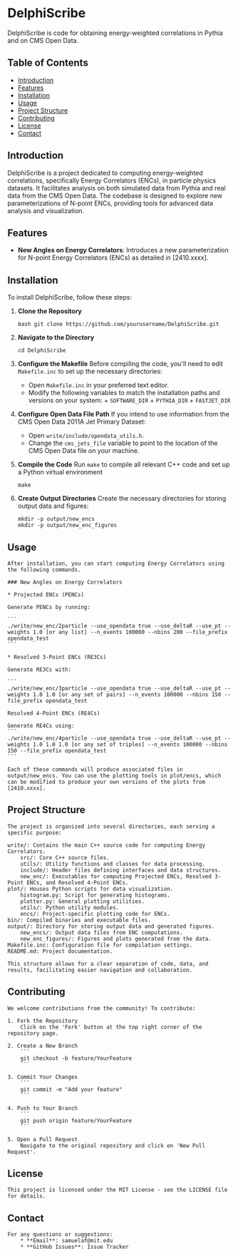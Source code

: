 # DelphiScribe

DelphiScribe is code for obtaining energy-weighted correlations in Pythia and on CMS Open Data.

## Table of Contents

- [Introduction](#introduction)
- [Features](#features)
- [Installation](#installation)
- [Usage](#usage)
- [Project Structure](#project-structure)
- [Contributing](#contributing)
- [License](#license)
- [Contact](#contact)

## Introduction

DelphiScribe is a project dedicated to computing energy-weighted correlations, specifically Energy Correlators (ENCs), in particle physics datasets. It facilitates analysis on both simulated data from Pythia and real data from the CMS Open Data. The codebase is designed to explore new parameterizations of N-point ENCs, providing tools for advanced data analysis and visualization.

## Features

- **New Angles on Energy Correlators**: Introduces a new parameterization for N-point Energy Correlators (ENCs) as detailed in [2410.xxxx].

## Installation

To install DelphiScribe, follow these steps:

1. **Clone the Repository**
   ```
   bash git clone https://github.com/yourusername/DelphiScribe.git
   ```

2. **Navigate to the Directory**
    ```
    cd DelphiScribe
    ```

3. **Configure the Makefile**
    Before compiling the code, you'll need to edit `Makefile.inc` to set up the necessary directories:
    * Open `Makefile.inc` in your preferred text editor.
    * Modify the following variables to match the installation paths and versions on your system:
          + `SOFTWARE_DIR`
          + `PYTHIA_DIR`
          + `FASTJET_DIR`

4. **Configure Open Data File Path**
    If you intend to use information from  the CMS Open Data 2011A Jet Primary Dataset:
    * Open `write/include/opendata_utils.h`.
    * Change the `cms_jets_file` variable to point to the location of the CMS Open Data file on your machine.

5. **Compile the Code**
    Run `make` to compile all relevant C++ code and set up a Python virtual environment
    ```
    make
    ```

6. **Create Output Directories**
    Create the necessary directories for storing output data and figures:
    ```
    mkdir -p output/new_encs
    mkdir -p output/new_enc_figures
    ```


## Usage

    After installation, you can start computing Energy Correlators using the following commands.

    ### New Angles on Energy Correlators

    * Projected ENCs (PENCs)

    Generate PENCs by running:

    ```
    ./write/new_enc/2particle --use_opendata true --use_deltaR --use_pt --weights 1.0 [or any list] --n_events 100000 --nbins 200 --file_prefix opendata_test
    ```

    * Resolved 3-Point ENCs (RE3Cs)

    Generate RE3Cs with:

    ```
    ./write/new_enc/3particle --use_opendata true --use_deltaR --use_pt --weights 1.0 1.0 [or any set of pairs] --n_events 100000 --nbins 150 --file_prefix opendata_test

    Resolved 4-Point ENCs (RE4Cs)

    Generate RE4Cs using:
    ```
    ./write/new_enc/4particle --use_opendata true --use_deltaR --use_pt --weights 1.0 1.0 1.0 [or any set of triples] --n_events 100000 --nbins 150 --file_prefix opendata_test
    ```

    Each of these commands will produce associated files in output/new_encs. You can use the plotting tools in plot/encs, which can be modified to produce your own versions of the plots from [2410.xxxx].

## Project Structure

    The project is organized into several directories, each serving a specific purpose:

    write/: Contains the main C++ source code for computing Energy Correlators.
        src/: Core C++ source files.
        utils/: Utility functions and classes for data processing.
        include/: Header files defining interfaces and data structures.
        new_enc/: Executables for computing Projected ENCs, Resolved 3-Point ENCs, and Resolved 4-Point ENCs.
    plot/: Houses Python scripts for data visualization.
        histogram.py: Script for generating histograms.
        plotter.py: General plotting utilities.
        utils/: Python utility modules.
        encs/: Project-specific plotting code for ENCs.
    bin/: Compiled binaries and executable files.
    output/: Directory for storing output data and generated figures.
        new_encs/: Output data files from ENC computations.
        new_enc_figures/: Figures and plots generated from the data.
    Makefile.inc: Configuration file for compilation settings.
    README.md: Project documentation.

    This structure allows for a clear separation of code, data, and results, facilitating easier navigation and collaboration.


## Contributing

    We welcome contributions from the community! To contribute:

    1. Fork the Repository
        Click on the 'Fork' button at the top right corner of the repository page.

    2. Create a New Branch
        ```
        git checkout -b feature/YourFeature
        ```

    3. Commit Your Changes
        ```
        git commit -m "Add your feature"
        ```

    4. Push to Your Branch
        ```
        git push origin feature/YourFeature
        ```

    5. Open a Pull Request
        Navigate to the original repository and click on 'New Pull Request'.


## License

    This project is licensed under the MIT License - see the LICENSE file for details.

## Contact

    For any questions or suggestions:
        * **Email**: samuelaf@mit.edu
        * **GitHub Issues**: Issue Tracker
